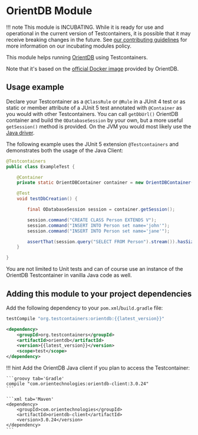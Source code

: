 # OrientDB Module

!!! note
    This module is INCUBATING. While it is ready for use and operational in the current version of Testcontainers, it is possible that it may receive breaking changes in the future. See [our contributing guidelines](/contributing/#incubating-modules) for more information on our incubating modules policy.


This module helps running [OrientDB](https://orientdb.org/download) using Testcontainers.

Note that it's based on the [official Docker image](https://hub.docker.com/_/orientdb/) provided by OrientDB.

## Usage example

Declare your Testcontainer as a `@ClassRule` or `@Rule` in a JUnit 4 test or as static or member attribute of a JUnit 5 test annotated with `@Container` as you would with other Testcontainers.
You can call `getDbUrl()` OrientDB container and build the `ODatabaseSession` by your own, but a more useful `getSession()` method is provided.
On the JVM you would most likely use the [Java driver](https://github.com/).

The following example uses the JUnit 5 extension `@Testcontainers` and demonstrates both the usage of the Java Client:

```java tab="JUnit 5 example"
@Testcontainers
public class ExampleTest {

    @Container
    private static OrientDBContainer container = new OrientDBContainer();

    @Test
    void testDbCreation() {

        final ODatabaseSession session = container.getSession();

        session.command("CREATE CLASS Person EXTENDS V");
        session.command("INSERT INTO Person set name='john'");
        session.command("INSERT INTO Person set name='jane'");

        assertThat(session.query("SELECT FROM Person").stream()).hasSize(2);
    }

}
```

You are not limited to Unit tests and can of course use an instance of the OrientDB Testcontainer in vanilla Java code as well.


## Adding this module to your project dependencies

Add the following dependency to your `pom.xml`/`build.gradle` file:

```groovy tab='Gradle'
testCompile "org.testcontainers:orientdb:{{latest_version}}"
```

```xml tab='Maven'
<dependency>
    <groupId>org.testcontainers</groupId>
    <artifactId>orientdb</artifactId>
    <version>{{latest_version}}</version>
    <scope>test</scope>
</dependency>
```

!!! hint
    Add the OrientDB Java client if you plan to access the Testcontainer:
    
    ```groovy tab='Gradle'
    compile "com.orientechnologies:orientdb-client:3.0.24"
    ```
    
    ```xml tab='Maven'
    <dependency>
        <groupId>com.orientechnologies</groupId>
        <artifactId>orientdb-client</artifactId>
        <version>3.0.24</version>
    </dependency>
    ```
    



